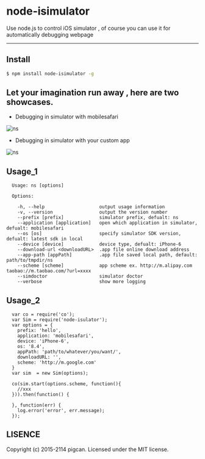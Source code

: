 # node-isimulator

Use node.js to control iOS simulator ,  of course you can use it for automatically debugging webpage 


---

## Install

```bash
$ npm install node-isimulator -g
```

## Let your imagination run away , here are two showcases.

* Debugging in simulator with mobilesafari

![ns](http://pigcan.github.io/photo/open_in_safari.gif)


* Debugging in simulator with your custom app

![ns](http://pigcan.github.io/photo/open_in_custom_app.gif)


## Usage_1

```
  Usage: ns [options]

  Options:

    -h, --help                    output usage information
    -v, --version                 output the version number
    --prefix [prefix]             simulator prefix, defualt: ns
    --application [application]   open which application in simulator, defualt: mobilesafari
    --os [os]                     specify simulator SDK version, defualt: latest sdk in local
    --device [device]             device type, defualt: iPhone-6
    --download-url <downloadURL>  .app file online download address
    --app-path [appPath]          .app file saved local path, default: path/to/tmpdir/ns
    --scheme [scheme]             app scheme ex. http://m.alipay.com  taobao://m.taobao.com/?url=xxxx
    --simdoctor                   simulator doctor
    --verbose                     show more logging
```

## Usage_2

```
  var co = require('co');
  var Sim = require('node-isulator');
  var options = {
    prefix: 'hello',
    application: 'mobilesafari',
    device: 'iPhone-6',
    os: '8.4',
    appPath: 'path/to/whatever/you/want/',
    downloadURL: '',
    scheme: 'http://m.google.com'
  }
  var sim  = new Sim(options);

  co(sim.start(options.scheme, function(){
    //xxx
  })).then(function() {

  }, function(err) {
    log.error('error', err.message);
  });

```

## LISENCE

Copyright (c) 2015-2114 pigcan. Licensed under the MIT license.
